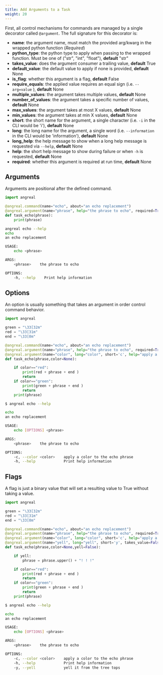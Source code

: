 ```yaml
---
title: Add Arguments to a Task
weight: 20
---
```


First, all control mechanisms for commands are managed by a single decorator called `@argument`. The full signature for this decorator is:

- __name__: the argument name, must match the provided arg/kwarg in the wrapped python function (_Required_)
- __python_type__: the python type to apply when passing to the wrapped function. Must be one of ("str", "int", "float"), __default__ "str"
- __takes_value__: does the argument consumer a trailing value, __default__ True
- __default_value__: the default value to apply if none is provided, __default__ None
- __is_flag__: whether this argument is a flag, __default__ False
- __require_equals__: the applied value requires an equal sign (i.e. `--arg=value` ), __default__ None
- __multiple_values__: the argument takes multiple values, __default__ None
- __number_of_values__: the argument takes a specific number of values, __default__ None
- __max_values__: the argument takes at most X values, __default__ None
- __min_values__: the argument takes at min X values, __default__ None
- __short__: the short name for the argument, a single character (i.e. `-i` in the CLI would be 'i'), __default__ None
- __long__: the long name for the argument, a single word (i.e. `--information` in the CLI would be 'information'), __default__ None
- __long_help__: the help message to show when a long help message is requested via `--help`, __default__ None
- __help__: the short help message to show during failure or when `-h` is requested, __default__ None
- __required__: whether this argument is required at run time, __default__ None


## Arguments

Arguments are positional after the defined command.

```python
import angreal

@angreal.command(name="echo", about="an echo replacement")
@angreal.argument(name="phrase", help="the phrase to echo", required=True)
def task_echo(phrase):
    print(phrase)
```

```bash
angreal echo --help                                                                                                                           ─╯
echo
an echo replacement

USAGE:
    echo <phrase>

ARGS:
    <phrase>    the phrase to echo

OPTIONS:
    -h, --help    Print help information
```

## Options

An option is usually something that takes an argument in order control command behavior.

```python
import angreal

green = "\33[32m"
red = "\33[31m"
end = "\33[0m"

@angreal.command(name="echo", about="an echo replacement")
@angreal.argument(name="phrase", help="the phrase to echo", required=True)
@angreal.argument(name="color", long="color", short='c', help="apply a color to the echo phrase")
def task_echo(phrase,color=None):

    if color=="red":
        print(red + phrase + end )
        return
    if color=="green":
        print(green + phrase + end )
        return
    print(phrase)
```

```bash
$ angreal echo --help                                                                                                                           ─╯

echo
an echo replacement

USAGE:
    echo [OPTIONS] <phrase>

ARGS:
    <phrase>    the phrase to echo

OPTIONS:
    -c, --color <color>    apply a color to the echo phrase
    -h, --help             Print help information
```

## Flags

A flag is just a binary value that will set a resulting value to True without taking a value.

```python
import angreal

green = "\33[32m"
red = "\33[31m"
end = "\33[0m"

@angreal.command(name="echo", about="an echo replacement")
@angreal.argument(name="phrase", help="the phrase to echo", required=True)
@angreal.argument(name="color", long="color", short='c', help="apply a color to the echo phrase")
@angreal.argument(name="yell", long="yell", short='y', takes_value=False, help="yell it from the tree tops", is_flag=True)
def task_echo(phrase,color=None,yell=False):

    if yell:
        phrase = phrase.upper() + "! ! !"

    if color=="red":
        print(red + phrase + end )
        return
    if color=="green":
        print(green + phrase + end )
        return
    print(phrase)
```

```bash
$ angreal echo --help                                                                                                                           ─╯

echo
an echo replacement

USAGE:
    echo [OPTIONS] <phrase>

ARGS:
    <phrase>    the phrase to echo

OPTIONS:
    -c, --color <color>    apply a color to the echo phrase
    -h, --help             Print help information
    -y, --yell             yell it from the tree tops
```
